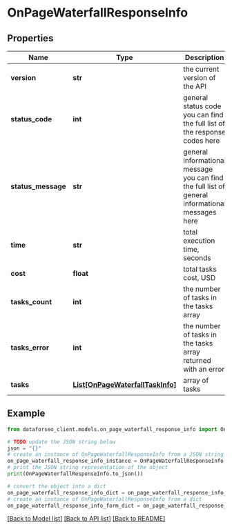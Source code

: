 # OnPageWaterfallResponseInfo


## Properties

Name | Type | Description | Notes
------------ | ------------- | ------------- | -------------
**version** | **str** | the current version of the API | [optional] 
**status_code** | **int** | general status code you can find the full list of the response codes here | [optional] 
**status_message** | **str** | general informational message you can find the full list of general informational messages here | [optional] 
**time** | **str** | total execution time, seconds | [optional] 
**cost** | **float** | total tasks cost, USD | [optional] 
**tasks_count** | **int** | the number of tasks in the tasks array | [optional] 
**tasks_error** | **int** | the number of tasks in the tasks array returned with an error | [optional] 
**tasks** | [**List[OnPageWaterfallTaskInfo]**](OnPageWaterfallTaskInfo.md) | array of tasks | [optional] 

## Example

```python
from dataforseo_client.models.on_page_waterfall_response_info import OnPageWaterfallResponseInfo

# TODO update the JSON string below
json = "{}"
# create an instance of OnPageWaterfallResponseInfo from a JSON string
on_page_waterfall_response_info_instance = OnPageWaterfallResponseInfo.from_json(json)
# print the JSON string representation of the object
print(OnPageWaterfallResponseInfo.to_json())

# convert the object into a dict
on_page_waterfall_response_info_dict = on_page_waterfall_response_info_instance.to_dict()
# create an instance of OnPageWaterfallResponseInfo from a dict
on_page_waterfall_response_info_form_dict = on_page_waterfall_response_info.from_dict(on_page_waterfall_response_info_dict)
```
[[Back to Model list]](../README.md#documentation-for-models) [[Back to API list]](../README.md#documentation-for-api-endpoints) [[Back to README]](../README.md)


